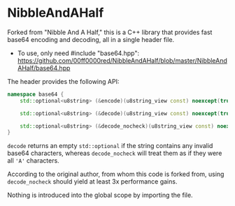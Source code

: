 NibbleAndAHalf
==============

Forked from "Nibble And A Half," this is a C++ library that provides fast base64 encoding and decoding, all in a single header file.

- To use, only need #include "base64.hpp":
  https://github.com/00ff0000red/NibbleAndAHalf/blob/master/NibbleAndAHalf/base64.hpp

The header provides the following API:
```c++
namespace base64 {
    std::optional<u8string> (&encode)(u8string_view const) noexcept(true);

    std::optional<u8string> (&decode)(u8string_view const) noexcept(true);

    std::optional<u8string> (&decode_nocheck)(u8string_view const) noexcept(true);
}
```

`decode` returns an empty `std::optional` if the string contains any invalid base64 characters, whereas `decode_nocheck` will treat them as if they were all `'A'` characters.

According to the original author, from whom this code is forked from, using `decode_nocheck` should yield at least 3x performance gains.

Nothing is introduced into the global scope by importing the file.
